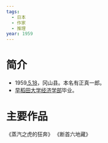 ```yaml
---
tags:
  - 日本
  - 作家
  - 推理
year: 1959
---
```

# 简介

- 1959[.5.18](2024-05-18.md)，冈山县。本名有正真一郎。
- [早稻田大学](早稻田大学.md)[经济学部](经济学部.md)毕业。
# 主要作品

《蒸汽之虎的狂奔》
《断首六地藏》